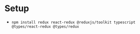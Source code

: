 # Setup
- `npm install redux react-redux @reduxjs/toolkit typescript @types/react-redux @types/redux`
